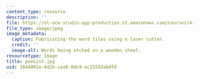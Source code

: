 ```yaml
---
content_type: resource
description: ''
file: https://ol-ocw-studio-app-production.s3.amazonaws.com/courses/4-110j-design-across-scales-disciplines-and-problem-contexts-spring-2013/3644801e8d2bcea00dc9ac25593abdfd_poesis5.jpg
file_type: image/jpeg
image_metadata:
  caption: Fabricating the word tiles using a laser cutter.
  credit: ''
  image-alt: Words being etched on a wooden sheet.
resourcetype: Image
title: poesis5.jpg
uid: 3644801e-8d2b-cea0-0dc9-ac25593abdfd
---
```

